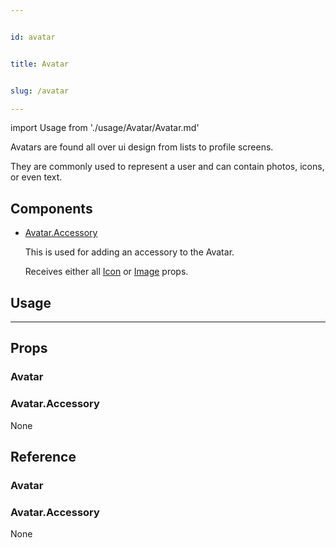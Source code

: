 ```yaml
---


id: avatar


title: Avatar


slug: /avatar

---
```




import Usage from './usage/Avatar/Avatar.md'



Avatars are found all over ui design from lists to profile screens.

They are commonly used to represent a user and can contain photos, icons, or even text.

## Components

 - [Avatar.Accessory](#avataraccessory)
    
    
    This is used for adding an accessory to the Avatar.
    
    Receives either all [Icon](icon#props) or [Image](image#props) props.
    


## Usage


<Usage />

---


## Props

### Avatar


### Avatar.Accessory


None


## Reference

### Avatar
### Avatar.Accessory

None

